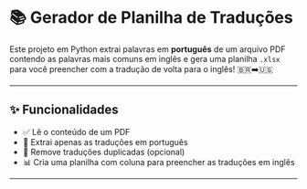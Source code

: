 # 📚 Gerador de Planilha de Traduções

Este projeto em Python extrai palavras em **português** de um arquivo PDF contendo as palavras mais comuns em inglês e gera uma planilha `.xlsx` para você preencher com a tradução de volta para o inglês! 🇧🇷➡️🇺🇸

---

## ✨ Funcionalidades

- ✅ Lê o conteúdo de um PDF
- 🧠 Extrai apenas as traduções em português
- 🔁 Remove traduções duplicadas (opcional)
- 📊 Cria uma planilha com coluna para preencher as traduções em inglês

---

